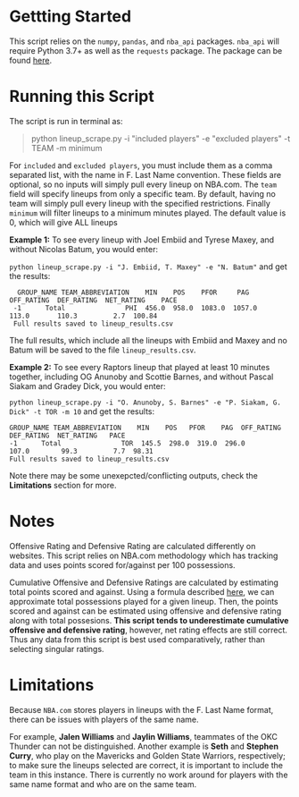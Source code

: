 # Gettting Started
This script relies on the `numpy`, `pandas`, and `nba_api` packages. `nba_api` will require Python 3.7+ as well as the `requests` package. The package can be found [here](https://github.com/swar/nba_api).

# Running this Script

The script is run in terminal as:

> python lineup_scrape.py -i "included players" -e "excluded players" -t TEAM -m minimum

For `included` and `excluded players`, you must include them as a comma separated list, with the name in F. Last Name convention. These fields are optional, so no inputs will simply pull every lineup on NBA.com. The `team` field will specify lineups from only a specific team. By default, having no team will simply pull every lineup with the specified restrictions. Finally `minimum` will filter lineups to a minimum minutes played. The default value is 0, which will give ALL lineups

**Example 1:** To see every lineup with Joel Embiid and Tyrese Maxey, and without Nicolas Batum, you would enter:
 
`python lineup_scrape.py -i "J. Embiid, T. Maxey" -e "N. Batum"`
and get the results:
```
  GROUP_NAME TEAM_ABBREVIATION    MIN    POS    PFOR     PAG  OFF_RATING  DEF_RATING  NET_RATING    PACE
 -1      Total               PHI  456.0  958.0  1083.0  1057.0       113.0       110.3         2.7  100.84
 Full results saved to lineup_results.csv
```

The full results, which include all the lineups with Embiid and Maxey and no Batum will be saved to the file `lineup_results.csv`.

**Example 2:** To see every Raptors lineup that played at least 10 minutes together, including OG Anunoby and Scottie Barnes, and without Pascal Siakam and Gradey Dick,  you would enter:

`python lineup_scrape.py -i "O. Anunoby, S. Barnes" -e "P. Siakam, G. Dick" -t TOR -m 10` and get the results:

```
GROUP_NAME TEAM_ABBREVIATION    MIN    POS   PFOR    PAG  OFF_RATING  DEF_RATING  NET_RATING   PACE
-1      Total               TOR  145.5  298.0  319.0  296.0       107.0        99.3         7.7  98.31
Full results saved to lineup_results.csv
```

Note there may be some unexepcted/conflicting outputs, check the **Limitations** section for more.

# Notes
Offensive Rating and Defensive Rating are calculated differently on websites. This script relies on NBA.com methodology which has tracking data and uses points scored for/against per 100 possessions.


Cumulative Offensive and Defensive Ratings are calculated by estimating total points scored and against. Using a formula described [here](https://hackastat.eu/en/learn-a-stat-possessions-and-pace/#:~:text=not%20real%20values.-,Formula,those%20finished%20at%20regular%20times.), we can approximate total possessions played for a given lineup. Then, the points scored and against can be estimated using offensive and defensive rating along with total possesions. **This script tends to underestimate cumulative offensive and defensive rating**, however, net rating effects are still correct. Thus any data from this script is best used comparatively, rather than selecting singular ratings. 

# Limitations
Because `NBA.com` stores players in lineups with the F. Last Name format, there can be issues with players of the same name. 

For example, **Jalen Williams** and **Jaylin Williams**, teammates of the OKC Thunder can not be distinguished. Another example is **Seth** and **Stephen Curry**, who play on the Mavericks and Golden State Warriors, respectively; to make sure the lineups selected are correct, it is important to include the team in this instance. There is currently no work around for players with the same name format and who are on the same team.
